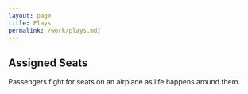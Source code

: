 ```yaml
---
layout: page
title: Plays
permalink: /work/plays.md/
---
```


## Assigned Seats
Passengers fight for seats on an airplane as life happens around them.
